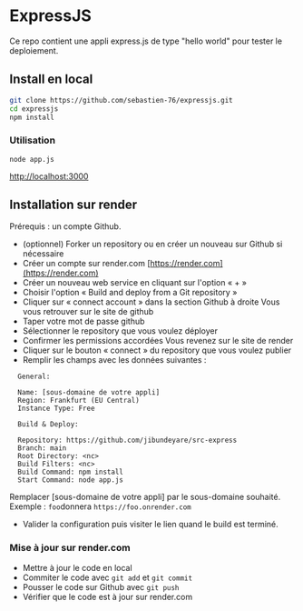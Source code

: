 # ExpressJS

Ce repo contient une appli express.js de type "hello world" pour tester le deploiement.

## Install en local

```bash
git clone https://github.com/sebastien-76/expressjs.git
cd expressjs
npm install
```

### Utilisation
```
node app.js
```

[http://localhost:3000](http://localhost:3000)

## Installation sur render

Prérequis : un compte Github.

- (optionnel) Forker un repository ou en créer un nouveau sur Github si nécessaire
- Créer un compte sur render.com [https://render.com](https://render.com)
- Créer un nouveau web service en cliquant sur l'option « + »
- Choisir l'option « Build and deploy from a Git repository »
- Cliquer sur « connect account » dans la section Github à droite
    Vous vous retrouver sur le site de github
- Taper votre mot de passe github
- Sélectionner le repository que vous voulez déployer
- Confirmer les permissions accordées
    Vous revenez sur le site de render
- Cliquer sur le bouton « connect » du repository que vous voulez publier
- Remplir les champs avec les données suivantes :
```
  General:

  Name: [sous-domaine de votre appli]
  Region: Frankfurt (EU Central)
  Instance Type: Free

  Build & Deploy:

  Repository: https://github.com/jibundeyare/src-express
  Branch: main
  Root Directory: <nc>
  Build Filters: <nc>
  Build Command: npm install
  Start Command: node app.js
```
Remplacer [sous-domaine de votre appli] par le sous-domaine souhaité.
Exemple : `foo`donnera `https://foo.onrender.com`

- Valider la configuration puis visiter le lien quand le build est terminé.

### Mise à jour sur render.com

- Mettre à jour le code en local
- Commiter le code avec `git add` et `git commit`
- Pousser le code sur Github avec `git push`
- Vérifier que le code est à jour sur render.com